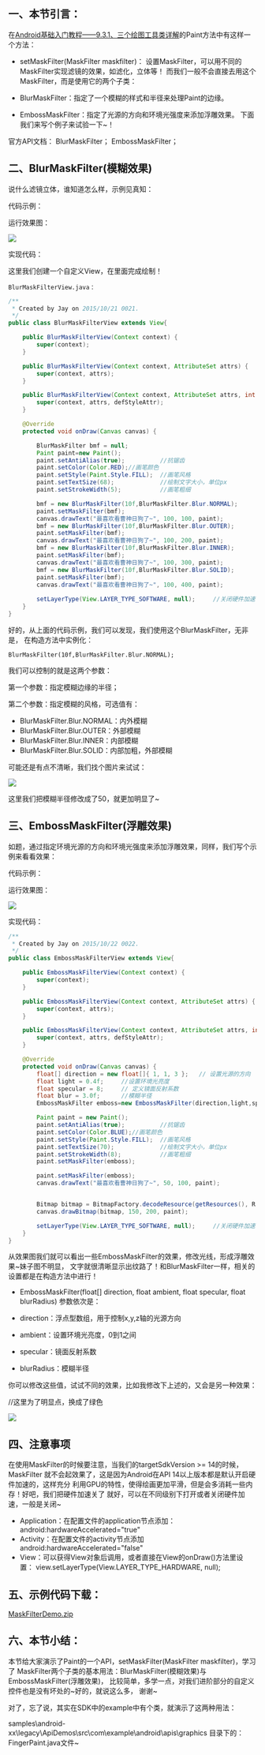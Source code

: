 ## 一、本节引言：
在[Android基础入门教程——9.3.1、三个绘图工具类详解](../custom/drawable-tool.html)的Paint方法中有这样一个方法：

- setMaskFilter(MaskFilter maskfilter)： 设置MaskFilter，可以用不同的MaskFilter实现滤镜的效果，如滤化，立体等！ 而我们一般不会直接去用这个MaskFilter，而是使用它的两个子类：

- BlurMaskFilter：指定了一个模糊的样式和半径来处理Paint的边缘。

- EmbossMaskFilter：指定了光源的方向和环境光强度来添加浮雕效果。 下面我们来写个例子来试验一下~！

官方API文档：
BlurMaskFilter；
EmbossMaskFilter；


## 二、BlurMaskFilter(模糊效果)
说什么滤镜立体，谁知道怎么样，示例见真知：

代码示例：

运行效果图：

![](../img/custom-41.jpg)

实现代码：

这里我们创建一个自定义View，在里面完成绘制！

`BlurMaskFilterView.java：`
```java
/**
 * Created by Jay on 2015/10/21 0021.
 */
public class BlurMaskFilterView extends View{

    public BlurMaskFilterView(Context context) {
        super(context);
    }

    public BlurMaskFilterView(Context context, AttributeSet attrs) {
        super(context, attrs);
    }

    public BlurMaskFilterView(Context context, AttributeSet attrs, int defStyleAttr) {
        super(context, attrs, defStyleAttr);
    }

    @Override
    protected void onDraw(Canvas canvas) {

        BlurMaskFilter bmf = null;
        Paint paint=new Paint();
        paint.setAntiAlias(true);          //抗锯齿
        paint.setColor(Color.RED);//画笔颜色
        paint.setStyle(Paint.Style.FILL);  //画笔风格
        paint.setTextSize(68);             //绘制文字大小，单位px
        paint.setStrokeWidth(5);           //画笔粗细

        bmf = new BlurMaskFilter(10f,BlurMaskFilter.Blur.NORMAL);
        paint.setMaskFilter(bmf);
        canvas.drawText("最喜欢看曹神日狗了~", 100, 100, paint);
        bmf = new BlurMaskFilter(10f,BlurMaskFilter.Blur.OUTER);
        paint.setMaskFilter(bmf);
        canvas.drawText("最喜欢看曹神日狗了~", 100, 200, paint);
        bmf = new BlurMaskFilter(10f,BlurMaskFilter.Blur.INNER);
        paint.setMaskFilter(bmf);
        canvas.drawText("最喜欢看曹神日狗了~", 100, 300, paint);
        bmf = new BlurMaskFilter(10f,BlurMaskFilter.Blur.SOLID);
        paint.setMaskFilter(bmf);
        canvas.drawText("最喜欢看曹神日狗了~", 100, 400, paint);
        
        setLayerType(View.LAYER_TYPE_SOFTWARE, null);     //关闭硬件加速
    }
}
```

好的，从上面的代码示例，我们可以发现，我们使用这个BlurMaskFilter，无非是， 在构造方法中实例化：

`BlurMaskFilter(10f,BlurMaskFilter.Blur.NORMAL);`

我们可以控制的就是这两个参数：

第一个参数：指定模糊边缘的半径；

第二个参数：指定模糊的风格，可选值有：

- BlurMaskFilter.Blur.NORMAL：内外模糊
- BlurMaskFilter.Blur.OUTER：外部模糊
- BlurMaskFilter.Blur.INNER：内部模糊
- BlurMaskFilter.Blur.SOLID：内部加粗，外部模糊

可能还是有点不清晰，我们找个图片来试试：

![](../img/custom-42.jpg)

这里我们把模糊半径修改成了50，就更加明显了~


## 三、EmbossMaskFilter(浮雕效果)
如题，通过指定环境光源的方向和环境光强度来添加浮雕效果，同样，我们写个示例来看看效果：

代码示例：

运行效果图：

![](../img/custom-43.jpg)

实现代码：
```java
/**
 * Created by Jay on 2015/10/22 0022.
 */
public class EmbossMaskFilterView extends View{

    public EmbossMaskFilterView(Context context) {
        super(context);
    }

    public EmbossMaskFilterView(Context context, AttributeSet attrs) {
        super(context, attrs);
    }

    public EmbossMaskFilterView(Context context, AttributeSet attrs, int defStyleAttr) {
        super(context, attrs, defStyleAttr);
    }

    @Override
    protected void onDraw(Canvas canvas) {
        float[] direction = new float[]{ 1, 1, 3 };   // 设置光源的方向
        float light = 0.4f;     //设置环境光亮度
        float specular = 8;     // 定义镜面反射系数
        float blur = 3.0f;      //模糊半径
        EmbossMaskFilter emboss=new EmbossMaskFilter(direction,light,specular,blur);

        Paint paint = new Paint();
        paint.setAntiAlias(true);          //抗锯齿
        paint.setColor(Color.BLUE);//画笔颜色
        paint.setStyle(Paint.Style.FILL);  //画笔风格
        paint.setTextSize(70);             //绘制文字大小，单位px
        paint.setStrokeWidth(8);           //画笔粗细
        paint.setMaskFilter(emboss);

        paint.setMaskFilter(emboss);
        canvas.drawText("最喜欢看曹神日狗了~", 50, 100, paint);


        Bitmap bitmap = BitmapFactory.decodeResource(getResources(), R.mipmap.ic_bg_meizi1);
        canvas.drawBitmap(bitmap, 150, 200, paint);

        setLayerType(View.LAYER_TYPE_SOFTWARE, null);     //关闭硬件加速
    }
}
```

从效果图我们就可以看出一些EmbossMaskFilter的效果，修改光线，形成浮雕效果~妹子图不明显， 文字就很清晰显示出纹路了！和BlurMaskFilter一样，相关的设置都是在构造方法中进行！

- EmbossMaskFilter(float[] direction, float ambient, float specular, float blurRadius) 参数依次是：

- direction：浮点型数组，用于控制x,y,z轴的光源方向

- ambient：设置环境光亮度，0到1之间

- specular：镜面反射系数

- blurRadius：模糊半径

你可以修改这些值，试试不同的效果，比如我修改下上述的，又会是另一种效果：

//这里为了明显点，换成了绿色

![](../img/custom-44.jpg)


## 四、注意事项
在使用MaskFilter的时候要注意，当我们的targetSdkVersion >= 14的时候，MaskFilter 就不会起效果了，这是因为Android在API 14以上版本都是默认开启硬件加速的，这样充分 利用GPU的特性，使得绘画更加平滑，但是会多消耗一些内存！好吧，我们把硬件加速关了 就好，可以在不同级别下打开或者关闭硬件加速，一般是关闭~

- Application：在配置文件的application节点添加： android:hardwareAccelerated="true"
- Activity：在配置文件的activity节点添加 android:hardwareAccelerated="false"
- View：可以获得View对象后调用，或者直接在View的onDraw()方法里设置： view.setLayerType(View.LAYER_TYPE_HARDWARE, null);


## 五、示例代码下载：
[MaskFilterDemo.zip](../img/MaskFilterDemo.zip)


## 六、本节小结：
本节给大家演示了Paint的一个API，setMaskFilter(MaskFilter maskfilter)，学习了 MaskFilter两个子类的基本用法：BlurMaskFilter(模糊效果)与EmbossMaskFilter(浮雕效果)， 比较简单，多学一点，对我们进阶部分的自定义控件也是没有坏处的~好的，就说这么多， 谢谢~

对了，忘了说，其实在SDK中的example中有个类，就演示了这两种用法：

samples\android-xx\legacy\ApiDemos\src\com\example\android\apis\graphics 目录下的：FingerPaint.java文件~